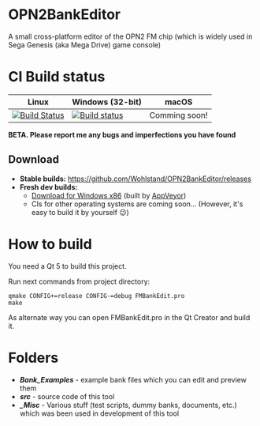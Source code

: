 # OPN2BankEditor
A small cross-platform editor of the OPN2 FM chip (which is widely used in Sega Genesis (aka Mega Drive) game console)

# CI Build status
Linux | Windows (32-bit) | macOS
------------ | ------------- | -------------
[![Build Status](https://travis-ci.org/Wohlstand/OPL3BankEditor.svg?branch=master)](https://travis-ci.org/Wohlstand/OPN2BankEditor) | [![Build status](https://ci.appveyor.com/api/projects/status/mtl3v7gemh10p30g?svg=true)](https://ci.appveyor.com/project/Wohlstand/opn2bankeditor) | Comming soon!

**BETA. Please report me any bugs and imperfections you have found**

## Download
* **Stable builds:** https://github.com/Wohlstand/OPN2BankEditor/releases
* **Fresh dev builds:**
  * [Download for Windows x86](http://wohlsoft.ru/docs/_laboratory/_Builds/win32/opn2-bank-editor/opn2-bank-editor-dev-win32.zip) (built by [AppVeyor](https://ci.appveyor.com/project/Wohlstand/opn2bankeditor))
  * CIs for other operating systems are coming soon... (However, it's easy to build it by yourself :wink:)

# How to build
You need a Qt 5 to build this project.

Run next commands from project directory:
```
qmake CONFIG+=release CONFIG-=debug FMBankEdit.pro
make
```

As alternate way you can open FMBankEdit.pro in the Qt Creator and build it.

# Folders
* ***Bank_Examples*** - example bank files which you can edit and preview them
* ***src*** - source code of this tool
* ***_Misc*** - Various stuff (test scripts, dummy banks, documents, etc.) which was been used in development of this tool

